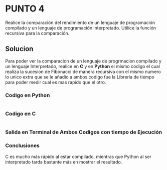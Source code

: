 # PUNTO 4
Realice la comparación del rendimiento de un lenguaje de programación compilado y un lenguaje de programación interpretado. Utilice la función recursiva para la 
comparación.

## Solucion

Para poder ver la comparacion de un lenguaje de progrmacion compilado y un lenguaje Interpretado, realice en **C** y en **Python** el mismo codigo el cual realiza la sucesion de Fibonacci de manera recursiva con el mismo numero
lo unico extra que se le añadio a ambos codigo fue la Libreria de tiempo para poder medir cual es mas rapido que el otro.

### Codigo en Python
```python
```
### Codigo en C
```c
```
### Salida en Terminal de Ambos Codigos con tiempo de Ejecución

### Conclusiones

C es mucho más rápido al estar compilado, mientras que Python al ser interpretado tarda bastante más en mostrar el resultado.

